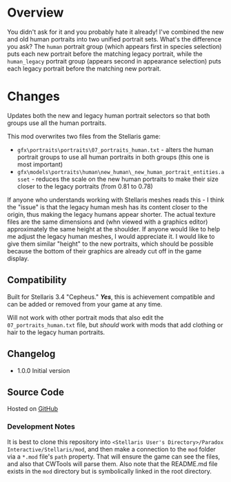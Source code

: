 # Overview

You didn't ask for it and you probably hate it already! I've combined the new and old human portraits into two unified portrait sets.  What's the difference you ask?  The `human` portrait group (which appears first in species selection) puts each new portrait before the matching legacy portrait, while the `human_legacy` portrait group (appears second in appearance selection) puts each legacy portrait before the matching new portrait.

# Changes

Updates both the new and legacy human portrait selectors so that both groups use all the human portraits.

This mod overwrites two files from the Stellaris game:

* `gfx\portraits\portraits\07_portraits_human.txt` - alters the human portrait groups to use all human portraits in both groups (this one is most important)
* `gfx\models\portraits\human\new_human\_new_human_portrait_entities.asset` - reduces the scale on the new human portraits to make their size closer to the legacy portraits (from 0.81 to 0.78)

If anyone who understands working with Stellaris meshes reads this - I think the "issue" is that the legacy human mesh has its content closer to the origin, thus making the legacy humans appear shorter.  The actual texture files are the same dimensions and (whn viewed with a graphics editor) approximately the same height at the shoulder.  If anyone would like to help me adjust the legacy human meshes, I would appreciate it.  I would like to give them similar "height" to the new portraits, which should be possible because the bottom of their graphics are already cut off in the game display.

## Compatibility

Built for Stellaris 3.4 "Cepheus."  **_Yes_**, this is achievement compatible and can be added or removed from your game at any time.

Will not work with other portrait mods that also edit the `07_portraits_human.txt` file, but _should_ work with mods that add clothing or hair to the legacy human portraits.

## Changelog

* 1.0.0 Initial version

## Source Code

Hosted on [GitHub]()

### Development Notes

It is best to clone this repository into `<Stellaris User's Directory>/Paradox Interactive/Stellaris/mod`, and then make a connection to the `mod` folder via a `*.mod` file's `path` property.  That will ensure the game can see the files, and also that CWTools will parse them.  Also note that the README.md file exists in the `mod` directory but is symbolically linked in the root directory.